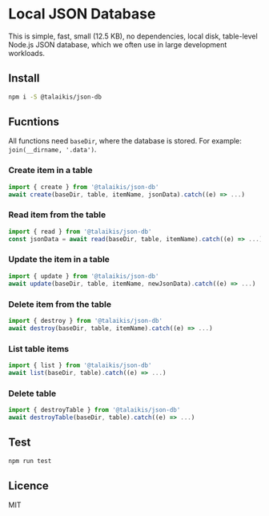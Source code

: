# Local JSON Database

This is simple, fast, small (12.5 KB), no dependencies, local disk, table-level Node.js JSON database, which we often use in large development workloads.

## Install

```bash
npm i -S @talaikis/json-db
```

## Fucntions

All functions need `baseDir`, where the database is stored. For example: `join(__dirname, '.data')`.

### Create item in a table

```js
import { create } from '@talaikis/json-db'
await create(baseDir, table, itemName, jsonData).catch((e) => ...)
```

### Read item from the table

```js
import { read } from '@talaikis/json-db'
const jsonData = await read(baseDir, table, itemName).catch((e) => ...)
```

### Update the item in a table

```js
import { update } from '@talaikis/json-db'
await update(baseDir, table, itemName, newJsonData).catch((e) => ...)
```

### Delete item from the table

```js
import { destroy } from '@talaikis/json-db'
await destroy(baseDir, table, itemName).catch((e) => ...)
```

### List table items

```js
import { list } from '@talaikis/json-db'
await list(baseDir, table).catch((e) => ...)
```

### Delete table

```js
import { destroyTable } from '@talaikis/json-db'
await destroyTable(baseDir, table).catch((e) => ...)
```

## Test

```bash
npm run test
```

## Licence

MIT
